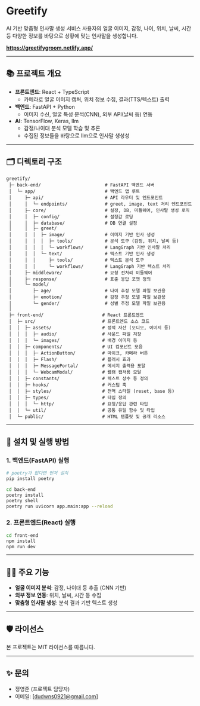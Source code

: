 # Greetify

AI 기반 맞춤형 인사말 생성 서비스
사용자의 얼굴 이미지, 감정, 나이, 위치, 날씨, 시간 등 다양한 정보를 바탕으로 상황에 맞는 인사말을 생성합니다.

**https://greetifygroom.netlify.app/**

---

## 📚 프로젝트 개요

- **프론트엔드**: React + TypeScript  
  - 카메라로 얼굴 이미지 캡처, 위치 정보 수집, 결과(TTS/텍스트) 출력
- **백엔드**: FastAPI + Python  
  - 이미지 수신, 얼굴 특성 분석(CNN), 외부 API(날씨 등) 연동
- **AI**: TensorFlow, Keras, llm
  - 감정/나이대 분석 모델 학습 및 추론
  - 수집된 정보들을 바탕으로 llm으로 인사말 생성성

---

## 🗂️ 디렉토리 구조

```
greetify/
 ├─ back-end/                        # FastAPI 백엔드 서버
 │  └─ app/                          # 백엔드 앱 루트
 │     ├─ api/                       # API 라우터 및 엔드포인트
 │     │  └─ endpoints/              # greet, image, text 처리 엔드포인트
 │     ├─ core/                      # 설정, DB, 미들웨어, 인사말 생성 로직
 │     │  ├─ config/                 # 설정값 로딩
 │     │  ├─ database/               # DB 연결 설정
 │     │  ├─ greet/
 │     │  │  ├─ image/               # 이미지 기반 인사 생성
 │     │  │  │  ├─ tools/            # 분석 도구 (감정, 위치, 날씨 등)
 │     │  │  │  └─ workflows/        # LangGraph 기반 인사말 처리
 │     │  │  └─ text/                # 텍스트 기반 인사 생성
 │     │  │     ├─ tools/            # 텍스트 분석 도구
 │     │  │     └─ workflows/        # LangGraph 기반 텍스트 처리
 │     ├─ middleware/                # 요청 전처리 미들웨어
 │     ├─ response/                  # 표준 응답 포맷 정의
 │     └─ model/
 │        ├─ age/                    # 나이 추정 모델 파일 보관용
 │        ├─ emotion/                # 감정 추정 모델 파일 보관용
 │        └─ gender/                 # 성별 추정 모델 파일 보관용
 │
 ├─ front-end/                      # React 프론트엔드
 │  ├─ src/                         # 프론트엔드 소스 코드
 │  │  ├─ assets/                   # 정적 자산 (오디오, 이미지 등)
 │  │  │  ├─ audio/                 # 사운드 파일 저장
 │  │  │  └─ images/                # 배경 이미지 등
 │  │  ├─ components/               # UI 컴포넌트 모음
 │  │  │  ├─ ActionButton/          # 마이크, 카메라 버튼
 │  │  │  ├─ Flash/                 # 플래시 효과
 │  │  │  ├─ MessagePortal/         # 메시지 출력용 포탈
 │  │  │  └─ WebcamModal/           # 웹캠 캡처용 모달
 │  │  ├─ constants/                # 텍스트 상수 등 정의
 │  │  ├─ hooks/                    # 커스텀 훅
 │  │  ├─ styles/                   # 전역 스타일 (reset, base 등)
 │  │  ├─ types/                    # 타입 정의
 │  │  │  └─ http/                  # 요청/응답 관련 타입
 │  │  └─ util/                     # 공통 유틸 함수 및 타입
 │  └─ public/                      # HTML 템플릿 및 공개 리소스

```

---

## 🚀 설치 및 실행 방법

### 1. 백엔드(FastAPI) 실행

```bash
# poetry가 없다면 먼저 설치
pip install poetry

cd back-end
poetry install
poetry shell
poetry run uvicorn app.main:app --reload
```

### 2. 프론트엔드(React) 실행

```bash
cd front-end
npm install
npm run dev
```

---

## 🧑‍💻 주요 기능

- **얼굴 이미지 분석**: 감정, 나이대 등 추출 (CNN 기반)
- **외부 정보 연동**: 위치, 날씨, 시간 등 수집
- **맞춤형 인사말 생성**: 분석 결과 기반 텍스트 생성

---

## 🛡️ 라이선스

본 프로젝트는 MIT 라이선스를 따릅니다.

---

## ✨ 문의

- 정영준 (프로젝트 담당자)
- 이메일: [dudwns0921@gmail.com]
